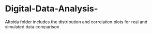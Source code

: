 # Digital-Data-Analysis-
Altoida folder includes the distribution and correlation plots for real and simulated data comparison
